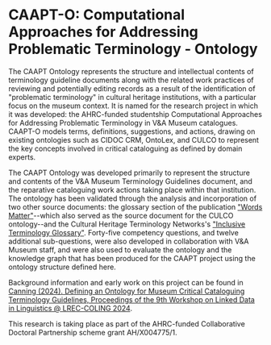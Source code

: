 # CAAPT-O: Computational Approaches for Addressing Problematic Terminology - Ontology

The CAAPT Ontology represents the structure and intellectual contents of terminology guideline documents along with the related work practices of reviewing and potentially editing records as a result of the identification of "problematic terminology" in cultural heritage institutions, with a particular focus on the museum context. It is named for the research project in which it was developed: the AHRC-funded studentship Computational Approaches for Addressing Problematic Terminology in V&A Museum catalogues. CAAPT-O models terms, definitions, suggestions, and actions, drawing on existing ontologies such as CIDOC CRM, OntoLex, and CULCO to represent the key concepts involved in critical cataloguing as defined by domain experts.

The CAAPT Ontology was developed primarily to represent the structure and contents of the V&A Museum Terminology Guidelines document, and the reparative cataloguing work actions taking place within that institution. The ontology has been validated through the analysis and incorporation of two other source documents: the glossary section of the publication ["Words Matter"](https://www.tropenmuseum.nl/en/about-tropenmuseum/words-matter-publication)--which also served as the source document for the CULCO ontology--and the Cultural Heritage Terminology Networks's ["Inclusive Terminology Glossary"](https://culturalheritageterminology.co.uk/glossary-2/). Forty-five competency questions, and twelve additional sub-questions, were also developed in collaboration with V&A Museum staff, and were also used to evaluate the ontology and the knowledge graph that has been produced for the CAAPT project using the ontology structure defined here.

Background information and early work on this project can be found in [Canning (2024). Defining an Ontology for Museum Critical Cataloguing Terminology Guidelines, Proceedings of the 9th Workshop on Linked Data in Linguistics @ LREC-COLING 2024](https://aclanthology.org/2024.ldl-1.4/).

This research is taking place as part of the AHRC-funded Collaborative Doctoral Partnership scheme grant AH/X004775/1.